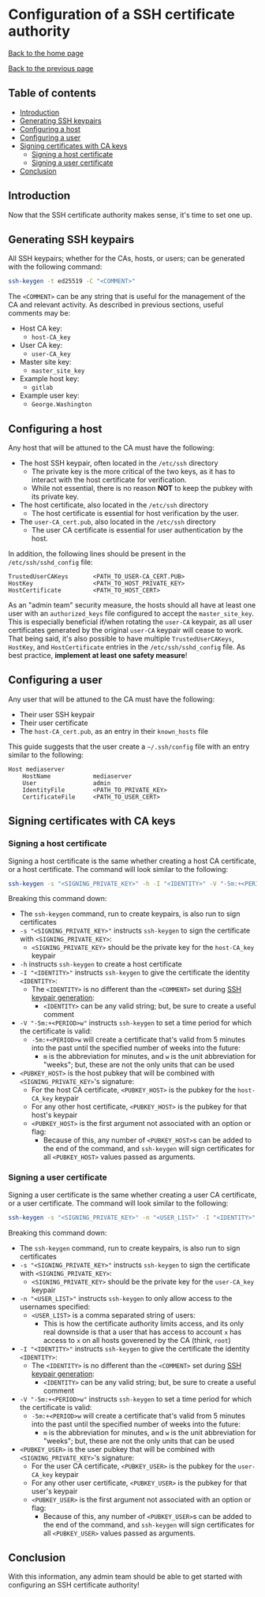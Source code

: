 Configuration of a SSH certificate authority
============================================

[Back to the home page](README.md)

[Back to the previous page](ssh-ca_admin-point-of-view.md)

Table of contents
-----------------

- [Introduction](#introduction)
- [Generating SSH keypairs](#generating-ssh-keypairs)
- [Configuring a host](#configuring-a-host)
- [Configuring a user](#configuring-a-user)
- [Signing certificates with CA keys](#signing-certificates-with-ca-keys)
    - [Signing a host certificate](#signing-a-host-certificate)
    - [Signing a user certificate](#signing-a-user-certificate)
- [Conclusion](#conclusion)

Introduction
------------

Now that the SSH certificate authority makes sense, it's time to set one up.

Generating SSH keypairs
-----------------------

All SSH keypairs; whether for the CAs, hosts, or users; can be generated with the following command:

```bash
ssh-keygen -t ed25519 -C "<COMMENT>"
```

The `<COMMENT>` can be any string that is useful for the management of the CA and relevant activity. As described in previous sections, useful comments may be:
- Host CA key:
    - `host-CA_key`
- User CA key:
    - `user-CA_key`
- Master site key:
    - `master_site_key`
- Example host key:
    - `gitlab`
- Example user key:
    - `George.Washington`

Configuring a host
------------------

Any host that will be attuned to the CA must have the following:
- The host SSH keypair, often located in the `/etc/ssh` directory
    - The private key is the more critical of the two keys, as it has to interact with the host certificate for verification.
    - While not essential, there is no reason **NOT** to keep the pubkey with its private key.
- The host certificate, also located in the `/etc/ssh` directory
    - The host certificate is essential for host verification by the user.
- The `user-CA_cert.pub`, also located in the `/etc/ssh` directory
    - The user CA certificate is essential for user authentication by the host.

In addition, the following lines should be present in the `/etc/ssh/sshd_config` file:

```
TrustedUserCAKeys       <PATH_TO_USER-CA_CERT.PUB>
HostKey                 <PATH_TO_HOST_PRIVATE_KEY>
HostCertificate         <PATH_TO_HOST_CERT>
```

As an "admin team" security measure, the hosts should all have at least one user with an `authorized_keys` file configured to accept the `master_site_key`. This is especially beneficial if/when rotating the `user-CA` keypair, as all user certificates generated by the original `user-CA` keypair will cease to work. That being said, it's also possible to have multiple `TrustedUserCAKeys`, `HostKey`, and `HostCertificate` entries in the `/etc/ssh/sshd_config` file. As best practice, **implement at least one safety measure**!

Configuring a user
------------------

Any user that will be attuned to the CA must have the following:
- Their user SSH keypair
- Their user certificate
- The `host-CA_cert.pub`, as an entry in their `known_hosts` file

This guide suggests that the user create a `~/.ssh/config` file with an entry similar to the following:

```
Host mediaserver
    HostName            mediaserver
    User                admin
    IdentityFile        <PATH_TO_PRIVATE_KEY>
    CertificateFile     <PATH_TO_USER_CERT>
```

Signing certificates with CA keys
---------------------------------

### Signing a host certificate

Signing a host certificate is the same whether creating a host CA certificate, or a host certificate. The command will look similar to the following:

```bash
ssh-keygen -s "<SIGNING_PRIVATE_KEY>" -h -I "<IDENTITY>" -V "-5m:+<PERIOD>w" "<PUBKEY_HOST>"
```

Breaking this command down:
- The `ssh-keygen` command, run to create keypairs, is also run to sign certificates
- `-s "<SIGNING_PRIVATE_KEY>"` instructs `ssh-keygen` to sign the certificate with `<SIGNING_PRIVATE_KEY>`:
    - `<SIGNING_PRIVATE_KEY>` should be the private key for the `host-CA_key` keypair
- `-h` instructs `ssh-keygen` to create a host certificate
- `-I "<IDENTITY>"` instructs `ssh-keygen` to give the certificate the identity `<IDENTITY>`:
    - The `<IDENTITY>` is no different than the `<COMMENT>` set during [SSH keypair generation](#generating-ssh-keypairs):
        - `<IDENTITY>` can be any valid string; but, be sure to create a useful comment
- `-V "-5m:+<PERIOD>w"` instructs `ssh-keygen` to set a time period for which the certificate is valid:
    - `-5m:+<PERIOD>w` will create a certificate that's valid from 5 minutes into the past until the specified number of weeks into the future:
        - `m` is the abbreviation for minutes, and `w` is the unit abbreviation for "weeks"; but, these are not the only units that can be used
- `<PUBKEY_HOST>` is the host pubkey that will be combined with `<SIGNING_PRIVATE_KEY>`'s signature:
    - For the host CA certificate, `<PUBKEY_HOST>` is the pubkey for the `host-CA_key` keypair
    - For any other host certificate, `<PUBKEY_HOST>` is the pubkey for that host's keypair
    - `<PUBKEY_HOST>` is the first argument not associated with an option or flag:
        - Because of this, any number of `<PUBKEY_HOST>`s can be added to the end of the command, and `ssh-keygen` will sign certificates for all `<PUBKEY_HOST>` values passed as arguments.

### Signing a user certificate

Signing a user certificate is the same whether creating a user CA certificate, or a user certificate. The command will look similar to the following:

```bash
ssh-keygen -s "<SIGNING_PRIVATE_KEY>" -n "<USER_LIST>" -I "<IDENTITY>" -V "+<PERIOD>w" "<PUBKEY_USER>"
```

Breaking this command down:
- The `ssh-keygen` command, run to create keypairs, is also run to sign certificates
- `-s "<SIGNING_PRIVATE_KEY>"` instructs `ssh-keygen` to sign the certificate with `<SIGNING_PRIVATE_KEY>`:
    - `<SIGNING_PRIVATE_KEY>` should be the private key for the `user-CA_key` keypair
- `-n "<USER_LIST>"` instructs `ssh-keygen` to only allow access to the usernames specified:
    - `<USER_LIST>` is a comma separated string of users:
        - This is how the certificate authority limits access, and its only real downside is that a user that has access to account `x` has access to `x` on all hosts goverened by the CA (think, `root`)
- `-I "<IDENTITY>"` instructs `ssh-keygen` to give the certificate the identity `<IDENTITY>`:
    - The `<IDENTITY>` is no different than the `<COMMENT>` set during [SSH keypair generation](#generating-ssh-keypairs):
        - `<IDENTITY>` can be any valid string; but, be sure to create a useful comment
- `-V "-5m:+<PERIOD>w"` instructs `ssh-keygen` to set a time period for which the certificate is valid:
    - `-5m:+<PERIOD>w` will create a certificate that's valid from 5 minutes into the past until the specified number of weeks into the future:
        - `m` is the abbreviation for minutes, and `w` is the unit abbreviation for "weeks"; but, these are not the only units that can be used
- `<PUBKEY_USER>` is the user pubkey that will be combined with `<SIGNING_PRIVATE_KEY>`'s signature:
    - For the user CA certificate, `<PUBKEY_USER>` is the pubkey for the `user-CA_key` keypair
    - For any other user certificate, `<PUBKEY_USER>` is the pubkey for that user's keypair
    - `<PUBKEY_USER>` is the first argument not associated with an option or flag:
        - Because of this, any number of `<PUBKEY_USER>`s can be added to the end of the command, and `ssh-keygen` will sign certificates for all `<PUBKEY_USER>` values passed as arguments.

Conclusion
----------

With this information, any admin team should be able to get started with configuring an SSH certificate authority!
